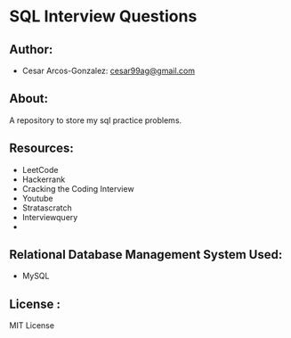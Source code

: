 # SQL Interview Questions
## Author: 
- Cesar Arcos-Gonzalez: cesar99ag@gmail.com
## About: 
A repository to store my sql practice problems.
## Resources:
- LeetCode
- Hackerrank
- Cracking the Coding Interview
- Youtube
- Stratascratch
- Interviewquery
- 
## Relational Database Management System Used:
- MySQL

## License : 
MIT License
